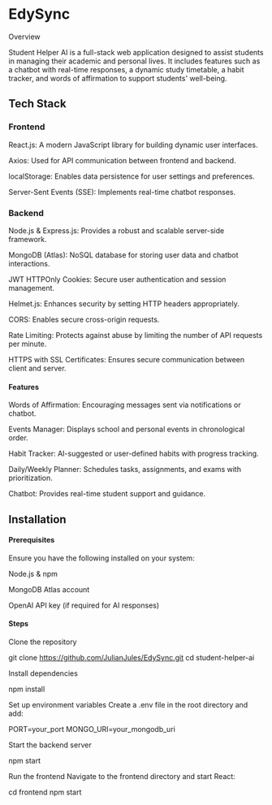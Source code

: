 # EdySync

Overview

Student Helper AI is a full-stack web application designed to assist students in managing their academic and personal lives. It includes features such as a chatbot with real-time responses, a dynamic study timetable, a habit tracker, and words of affirmation to support students' well-being.

## Tech Stack

### Frontend

React.js: A modern JavaScript library for building dynamic user interfaces.

Axios: Used for API communication between frontend and backend.

localStorage: Enables data persistence for user settings and preferences.

Server-Sent Events (SSE): Implements real-time chatbot responses.

### Backend

Node.js & Express.js: Provides a robust and scalable server-side framework.

MongoDB (Atlas): NoSQL database for storing user data and chatbot interactions.

JWT HTTPOnly Cookies: Secure user authentication and session management.

Helmet.js: Enhances security by setting HTTP headers appropriately.

CORS: Enables secure cross-origin requests.

Rate Limiting: Protects against abuse by limiting the number of API requests per minute.

HTTPS with SSL Certificates: Ensures secure communication between client and server.

#### Features

Words of Affirmation: Encouraging messages sent via notifications or chatbot.

Events Manager: Displays school and personal events in chronological order.

Habit Tracker: AI-suggested or user-defined habits with progress tracking.

Daily/Weekly Planner: Schedules tasks, assignments, and exams with prioritization.

Chatbot: Provides real-time student support and guidance.

## Installation

#### Prerequisites

Ensure you have the following installed on your system:

Node.js & npm

MongoDB Atlas account

OpenAI API key (if required for AI responses)

#### Steps

Clone the repository

git clone https://github.com/JulianJules/EdySync.git
cd student-helper-ai

Install dependencies

npm install

Set up environment variables
Create a .env file in the root directory and add:

PORT=your_port
MONGO_URI=your_mongodb_uri

Start the backend server

npm start

Run the frontend
Navigate to the frontend directory and start React:

cd frontend
npm start

